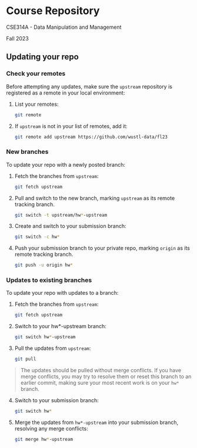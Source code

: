 # Course Repository

CSE314A - Data Manipulation and Management

Fall 2023

## Updating your repo

### Check your remotes

Before attempting any updates, make sure the `upstream` repository is registered as a remote in your local environment:

1. List your remotes:

    ```bash
    git remote
    ```

2. If `upstream` is not in your list of remotes, add it:

    ```bash
    git remote add upstream https://github.com/wustl-data/fl23
    ```

### New branches

To update your repo with a newly posted branch:

1. Fetch the branches from `upstream`:

    ```bash
    git fetch upstream
    ```

2. Pull and switch to the new branch, marking `upstream` as its remote tracking branch.

    ```bash
    git switch -t upstream/hw*-upstream
    ```

3. Create and switch to your submission branch:

    ```bash
    git switch -c hw*
    ```

4. Push your submission branch to your private repo, marking `origin` as its remote tracking branch.

    ```bash
    git push -u origin hw*
    ```

### Updates to existing branches

To update your repo with updates to a branch:

1. Fetch the branches from `upstream`:

    ```bash
    git fetch upstream
    ```

2. Switch to your hw*-upstream branch:

    ```bash
    git switch hw*-upstream
    ```

3. Pull the updates from `upstream`:

    ```bash
    git pull
    ```

> The updates should be pulled without merge conflicts. If you have merge conflicts, you may try to resolve them or reset this branch to an earlier commit, making sure your most recent work is on your `hw*` branch.

4. Switch to your submission branch:

    ```bash
    git switch hw*
    ```

5. Merge the updates from `hw*-upstream` into your submission branch, resolving any merge conflicts:

    ```bash
    git merge hw*-upstream
    ```
